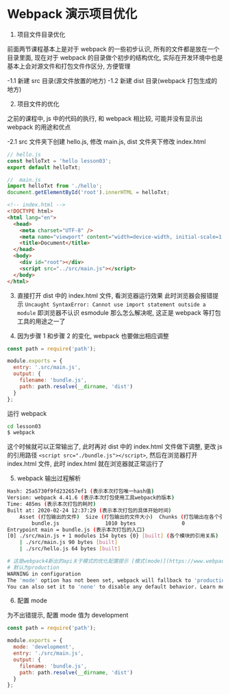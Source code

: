 # Webpack 演示项目优化

1. 项目文件目录优化

前面两节课程基本上是对于 webpack 的一些初步认识, 所有的文件都是放在一个目录里面, 现在对于 webpack 的目录做个初步的结构优化, 实际在开发环境中也是基本上会对源文件和打包文件作区分, 方便管理

-1.1 新建 src 目录(源文件放置的地方)
-1.2 新建 dist 目录(webpack 打包生成的地方)

2. 项目文件的优化

之前的课程中, js 中的代码的执行, 和 webpack 相比较, 可能并没有显示出 webpack 的用途和优点

-2.1 src 文件夹下创建 hello.js, 修改 main.js, dist 文件夹下修改 index.html

```js
// hello.js
const helloTxt = 'hello lesson03';
export default helloTxt;
```

```js
//  main.js
import helloTxt from './hello';
document.getElementById('root').innerHTML = helloTxt;
```

```html
<!-- index.html -->
<!DOCTYPE html>
<html lang="en">
  <head>
    <meta charset="UTF-8" />
    <meta name="viewport" content="width=device-width, initial-scale=1.0" />
    <title>Document</title>
  </head>
  <body>
    <div id="root"></div>
    <script src="../src/main.js"></script>
  </body>
</html>
```

3. 直接打开 dist 中的 index.html 文件, 看浏览器运行效果
   此时浏览器会报错提示 `Uncaught SyntaxError: Cannot use import statement outside a module`
   即浏览器不认识 esmodule
   那么怎么解决呢, 这正是 webpack 等打包工具的用途之一了

4. 因为步骤 1 和步骤 2 的变化, webpack 也要做出相应调整

```js
const path = require('path');

module.exports = {
  entry: '.src/main.js',
  output: {
    filename: 'bundle.js',
    path: path.resolve(__dirname, 'dist')
  }
};
```

运行 webpack

```bash
cd lesson03
$ webpack
```

这个时候就可以正常输出了, 此时再对 dist 中的 index.html 文件做下调整, 更改 js 的引用路径 `<script src="./bundle.js"></script>`, 然后在浏览器打开 index.html 文件, 此时 index.html 就在浏览器就正常运行了

5. webpack 输出过程解析

```bash
Hash: 25a5730f9fd232657ef1 (表示本次打包唯一hash值)
Version: webpack 4.41.6 (表示本次打包使用工具webpack的版本)
Time: 485ms (表示本次打包的耗时)
Built at: 2020-02-24 12:37:29 (表示本次打包的具体开始时间)
    Asset (打包输出的文件)  Size (打包输出的文件大小)  Chunks (打包输出在各个引用的id值)  Chunk Names (打包输入的键值)
        bundle.js               1010 bytes               0                 [emitted]             main
Entrypoint main = bundle.js (表示本次打包的入口)
[0] ./src/main.js + 1 modules 154 bytes {0} [built] (各个模块的引用关系)
    | ./src/main.js 90 bytes [built]
    | ./src/hello.js 64 bytes [built]

# 这是webpack4新出的api关于模式的优化配置提示 [模式(mode)](https://www.webpackjs.com/concepts/mode/)
# 默认为production
WARNING in configuration
The 'mode' option has not been set, webpack will fallback to 'production' for this value. Set 'mode' option to 'development' or 'production' to enable defaults for each environment.
You can also set it to 'none' to disable any default behavior. Learn more: https://webpack.js.org/configuration/mode/
```

6. 配置 mode

为不出错提示, 配置 mode 值为 development

```js
const path = require('path');

module.exports = {
  mode: 'development',
  entry: './src/main.js',
  output: {
    filename: 'bundle.js',
    path: path.resolve(__dirname, 'dist')
  }
};
```
